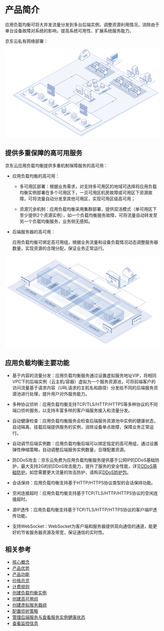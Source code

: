 # 产品简介

应用负载均衡可将大并发流量分发到多台后端实例，调整资源利用情况，消除由于单台设备故障对系统的影响，提高系统可用性、扩展系统服务能力。

京东云私有网络部署：

![VPC基础架构](../../../../image/Networking/ALB/ALB-001.png)

## 提供多重保障的高可用服务

京东云应用负载均衡提供多重机制保障服务的高可用：

- 应用负载均衡的高可用：

	- 多可用区部署：根据业务需求，对支持多可用区的地域可选择将应用负载均衡实例部署在多个可用区下，一旦可用区机房故障或可用区下资源故障，可将流量自动分发至其他可用区，实现可用区级高可用；


	- 资源冗余机制：应用负载均衡采用集群部署，提供双活模式（单可用区下至少提供2个资源实例），如一个负载均衡服务故障，可将流量自动转发至另一个负载均衡服务，业务侧无感知。

- 后端服务器的高可用：

	应用负载均衡可绑定高可用组，根据业务流量和设备负载情况动态调整服务器数量，实现资源的合理分配，保证业务正常运行。

![高可用服务](../../../../image/Networking/ALB/ALB-008.png)

## 应用负载均衡主要功能

- 基于内容的流量分发：应用负载均衡服务通过设置虚拟服务地址VIP，将相同VPC下的后端实例（云主机/容器）虚拟为一个服务资源池，可将前端客户的访问流量基于请求内容（URL请求的主机名和路径）分发给不同的后端服务资源池进行处理，提升用户对外服务能力。

- 多种协议侦听：应用负载均衡支持TCP/TLS/HTTP/HTTPS等多种协议的不同端口侦听服务，以支持丰富多样的客户端服务接入和流量分发。

- 自动健康检查：应用负载均衡服务会检查后端服务资源池中实例的健康状态，自动隔离、挂载后端提供服务的实例，消除设备单点故障，保障业务正常运行。

- 自动调节后端实例数：应用负载均衡后端可以绑定指定的高可用组，通过设置弹性伸缩策略，自动调整后端服务实例数量，合理配置资源。

- 防DDoS攻击：京东云免费为应用负载均衡服务提供基于公网IP的DDoS基础防护，最大支持2G的抗DDoS攻击能力，提升了服务的安全性能，详见[DDoS基础防护](https://docs.jdcloud.com/anti-ddos-basic/product-overview)。如您需要更大流量的攻击防护，请购买[DDoS防护包](https://www.jdcloud.com/products/anti-ddos-protection-package)。

- 会话保持：应用负载均衡支持基于HTTP/HTTPS协议类型的会话保持功能。

- 空闲连接超时：应用负载均衡支持基于TCP/TLS/HTTP/HTTPS协议的空闲连接超时。

- 源IP透传：应用负载均衡支持基于TCP/TLS/HTTP/HTTPS协议的客户端IP透传功能。

- 支持WebSocket：WebSocket为客户端和服务器提供双向通信的通道，能更好的节省服务器资源及带宽，保证通信的实时性。

## 相关参考

- [核心概念](../Introduction/Core-Concepts.md)
- [产品优势](../Introduction/Benefits.md)
- [产品功能](../Introduction/Features.md)
- [价格总览](../Pricing/Price-Overview.md)
- [计费规则](../Pricing/Billing-Rules.md)
- [创建负载均衡实例](../Getting-Started/Create-Instance.md)
- [创建高可用组](../Getting-Started/Create-AvailabilityGroup.md)
- [创建虚拟服务器组](../Operation-Guide/TargetGroup-Management.md)
- [配置侦听策略](../Operation-Guide/Listener-Management.md)
- [管理后端服务与查看服务实例健康状态](../Operation-Guide/Backend-Management.md)
- [查看监控信息](../Operation-Guide/Monitoring.md)
